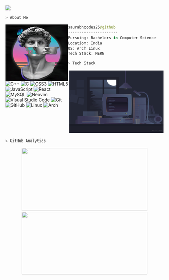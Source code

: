 <img align="center" src="https://komarev.com/ghpvc/?username=saurabhcodes25&color=blueviolet"/></h2>

```bash 
> About Me
```


<img align="left" src="assets/vaporwave2.jpeg" width="200px" height="180px"/>

```kotlin
saurabhcodes25@github
----------------------
Pursuing: Bachelors in Computer Science
Location: India
OS: Arch Linux
Tech Stack: MERN
```
<!-- <br></br> -->




```bash
> Tech Stack

```
<img alt="coding" src="./assets/coding.gif" align="right" width='300px' height='200px' />

![C++](https://img.shields.io/badge/c++-%2300599C.svg?style=for-the-badge&logo=c%2B%2B&logoColor=white)
![C](https://img.shields.io/badge/c-%2300599C.svg?style=for-the-badge&logo=c&logoColor=white)
![CSS3](https://img.shields.io/badge/css3-%231572B6.svg?style=for-the-badge&logo=css3&logoColor=white)
![HTML5](https://img.shields.io/badge/html5-%23E34F26.svg?style=for-the-badge&logo=html5&logoColor=white)
![JavaScript](https://img.shields.io/badge/javascript-%23323330.svg?style=for-the-badge&logo=javascript&logoColor=%23F7DF1E)
![React](https://img.shields.io/badge/react-%2320232a.svg?style=for-the-badge&logo=react&logoColor=%2361DAFB)
![MySQL](https://img.shields.io/badge/mysql-%2300f.svg?style=for-the-badge&logo=mysql&logoColor=white)
![Neovim](https://img.shields.io/badge/NeoVim-%2357A143.svg?&style=for-the-badge&logo=neovim&logoColor=white)
![Visual Studio Code](https://img.shields.io/badge/Visual%20Studio%20Code-0078d7.svg?style=for-the-badge&logo=visual-studio-code&logoColor=white)
![Git](https://img.shields.io/badge/git-%23F05033.svg?style=for-the-badge&logo=git&logoColor=white)
![GitHub](https://img.shields.io/badge/github-%23121011.svg?style=for-the-badge&logo=github&logoColor=white)
![Linux](https://img.shields.io/badge/Linux-FCC624?style=for-the-badge&logo=linux&logoColor=black)
![Arch](https://img.shields.io/badge/Arch%20Linux-1793D1?logo=arch-linux&logoColor=fff&style=for-the-badge)


<br></br>
<br></br>






```bash
> GitHub Analytics
```
<p align="center">
  <img height="200px" width="400px" src="https://github-readme-stats.vercel.app/api?username=saurabhcodes25&show_icons=true&theme=dracula&include_all_commits=true"/>
  <img height="200ppx" width=400px" src="https://github-readme-stats.vercel.app/api/top-langs/?username=saurabhcodes25&theme=dracula"/>
</p>




<!-- 
```bash
> Connect with Me
``` -->
<p align="center">
		 
<!-- 	<a href="https://www.linkedin.com/in/"><img alt="linkedin" width="10%" style="padding:5px" src="https://img.icons8.com/clouds/100/000000/linkedin.png"/></a> -->

<!-- 	<a href="https://www.instagram.com/"><img alt="instagram" width="10%" style="padding:5px" src="https://img.icons8.com/clouds/100/000000/instagram.png"/></a> -->

<!--         <a href="mailto:"><img alt="gmail" width="10%" style="padding:5px" src="https://img.icons8.com/clouds/100/000000/gmail.png"/></a> -->
																	
																	
<!--        <a href="https://twitter.com/"><img alt="twitter" width="10%" style="padding:5px" src="https://img.icons8.com/clouds/100/000000/twitter-circled.png"/></a> -->
</p>


